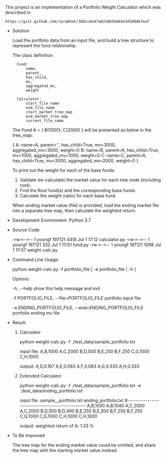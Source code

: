 
This project is an implementation of a Portfolio Weight Calculator which was described in

    https://gist.github.com/rprabhat/3b8cc6e47a822d63b844e3d3d0d67ea7


- Solution

    Load the portfolio data from an input file, and build a tree structure to represent the fund relationship.

    The class definition:

        Fund:
            name,
            parent,
            has_child,
            mv,
            aggregated_mv,
            weight

        Calculator:
            start_file_name
            end_file_name
            start_market_tree_map
            end_market_tree_map
            current_file_name

    The Fund A = { B(1000), C(2000) } will be presented as below in the tree_map:

    { 
        A: name=A, parent='', has_child=True, mv=3000, aggregated_mv=3000, weight=0
        B: name=B, parent=A,  has_child=True, mv=1000, aggregated_mv=1000, weight=0
        C: name=C, parent=A,  has_child=True, mv=2000, aggregated_mv=2000, weight=0
    } 

    To print out the weight for each of the base funds:

    1) Validate (re-calculate) the market value for each tree node (including root).
    2) Find the Root fund(s) and the corresponding base funds.
    3) Calculate the weight (ratio) for each base fund.

    When ending market value (file) is provided, load the ending market file into a separate tree map,
    then calculate the weighted return.


-  Development Environment:
      Python 3.7


-  Source Code:

    -rw-r--r-- 1 youngf 197121 4418 Jul  1 17:12 calculator.py
    -rw-r--r-- 1 youngf 197121  332 Jul  1 17:01 fund.py
    -rw-r--r-- 1 youngf 197121 1098 Jul  1 17:07 weight-calc.py


-  Command Line Usage:

      python  weight-calc.py  -f portfolio_file  [  -e  portfolio_file   |   -h  ]

    Options:

      -h, --help            show this help message and exit

      -f PORTFOLIO_FILE, --file=PORTFOLIO_FILE
                            portfolio input file

      -e ENDING_PORTFOLIO_FILE, --end=ENDING_PORTFOLIO_FILE
                            portfolio ending mv file


-  Result:

    1) Calculator

        python  weight-calc.py   -f ./test_data/sample_portfolio.txt

        input file:
            A,B,1000
            A,C,2000
            B,D,500
            B,E,250
            B,F,250
            C,G,1000
            C,H,1000

        output:
            A,D,0.167
            A,E,0.083
            A,F,0.083
            A,G,0.333
            A,H,0.333


    2) Extended Calculator

        python  weight-calc.py   -f ./test_data/sample_portfolio.txt      -e  ./test_data/ending_portfolio.txt

        input file:
          sample__portfolio.txt      ending_portfolio.txt
       #-------------------------------------------------
            A,B,1000                     A,B,1040
            A,C,2000                     A,C,2000
            B,D,500                      B,D,490
            B,E,250                      B,E,300
            B,F,250                      B,F,250
            C,G,1000                     C,G,1000
            C,H,1000                     C,H,1000

        output:
            weighted return of A: 1.33 %


- To Be Improved

    The tree map for the ending market value could be omitted, and share the tree map with the starting market value instead.
